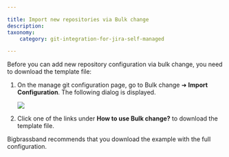 ```yaml
---

title: Import new repositories via Bulk change
description:
taxonomy:
    category: git-integration-for-jira-self-managed

---
```

Before you can add new repository configuration via bulk change, you need to download the template file:

1.  On the manage git configuration page, go to Bulk change ➜ **Import Configuration**. The following dialog is displayed.

    ![](https://bigbrassband.atlassian.net/wiki/download/thumbnails/1930397912/bulk-change-import-repo-cfg(c).png?version=1&modificationDate=1630642864588&cacheVersion=1&api=v2&width=578&height=424)
2.  Click one of the links under **How to use Bulk change?** to download the template file.


Bigbrassband recommends that you download the example with the full configuration.
